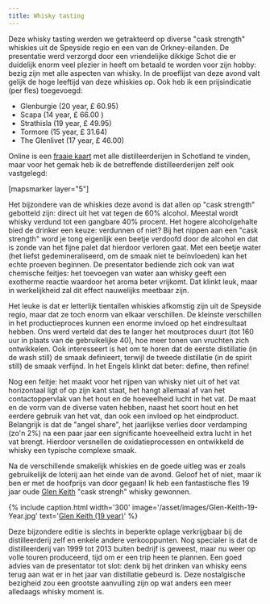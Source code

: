 ```yaml
---
title: Whisky tasting
---
```

Deze whisky tasting werden we getrakteerd op diverse "cask strength" whiskies uit de Speyside regio en een van de Orkney-eilanden. De presentatie werd verzorgd door een vriendelijke dikkige Schot die er duidelijk enorm veel plezier in heeft om betaald te worden voor zijn hobby: bezig zijn met alle aspecten van whisky. In de proeflijst van deze avond valt gelijk de hoge leeftijd van deze whiskies op. Ook heb ik een prijsindicatie (per fles) toegevoegd:

<ul>
    <li>Glenburgie (20 year, £ 60.95)</li>
    <li>Scapa (14 year, £ 66.00 )</li>
    <li>Strathisla (19 year, £ 49.95)</li>
    <li>Tormore (15 year, £ 31.64)</li>
    <li>The Glenlivet (17 year, £ 46.00)</li>
</ul>

Online is een [fraaie kaart](http://www.maltmadness.com/whisky/map/Scotland/index.html) met alle distilleerderijen in Schotland te vinden, maar voor het gemak heb ik de betreffende distilleerderijen zelf ook vastgelegd:

[mapsmarker layer="5"]

Het bijzondere van de whiskies deze avond is dat allen op "cask strength" gebotteld zijn: direct uit het vat tegen de 60% alcohol. Meestal wordt whisky verdund tot een gangbare 40% procent. Het hogere alcoholgehalte bied de drinker een keuze: verdunnen of niet? Bij het nippen aan een "cask strength" word je tong eigenlijk een beetje verdoofd door de alcohol en dat is zonde van het fijne palet dat hierdoor verloren gaat. Met een beetje water (het liefst gedemineraliseerd, om de smaak niet te beïnvloeden) kan het echte proeven beginnen. De presentator bediende zich ook van wat chemische feitjes: het toevoegen van water aan whisky geeft een exotherme reactie waardoor het aroma beter vrijkomt. Dat klinkt leuk, maar in werkelijkheid zal dit effect nauwelijks meetbaar zijn.

Het leuke is dat er letterlijk tientallen whiskies afkomstig zijn uit de Speyside regio, maar dat ze toch enorm van elkaar verschillen. De kleinste verschillen in het productieproces kunnen een enorme invloed op het eindresultaat hebben. Ons werd verteld dat des te langer het moutproces duurt (tot 160 uur in plaats van de gebruikelijke 40), hoe meer tonen van vruchten zich ontwikkelen. Ook interesseert is het om te horen dat de eerste distillatie (in de wash still) de smaak definieert, terwijl de tweede distillatie (in de spirit still) de smaak verfijnd. In het Engels klinkt dat beter: define, then refine!

Nog een feitje: het maakt voor het rijpen van whisky niet uit of het vat horizontaal ligt of op zijn kant staat, het hangt allemaal af van het contactoppervlak van het hout en de hoeveelheid lucht in het vat. De maat en de vorm van de diverse vaten hebben, naast het soort hout en het eerdere gebruik van het vat, dan ook een invloed op het eindproduct. Belangrijk is dat de "angel share", het jaarlijkse verlies door verdamping (zo'n 2%) na een paar jaar een significante hoeveelheid extra lucht in het vat brengt. Hierdoor versnellen de oxidatieprocessen en ontwikkeld de whisky een typische complexe smaak.

Na de verschillende smakelijk whiskies en de goede uitleg was er zoals gebruikelijk de loterij aan het einde van de avond. Geloof het of niet, maar ik ben er met de hoofprijs van door gegaan! Ik heb een fantastische fles 19 jaar oude [Glen Keith](http://www.maltmadness.com/whisky/glen-keith.html) "cask strengh" whisky gewonnen.

{% include caption.html
    width='300'
    image='/asset/images/Glen-Keith-19-Year.jpg' 
    text='[Glen Keith (19 year)](http://www.whiskybase.com/whisky/58528/1995)'
%}

Deze bijzondere editie is slechts in beperkte oplage verkrijgbaar bij de distilleerderij zelf en enkele andere verkooppunten. Nog specialer is dat de distilleerderij van 1999 tot 2013 buiten bedrijf is geweest, maar nu weer op volle touren produceerd, tijd om er een trip heen te plannen. Een goed advies van de presentator tot slot: denk bij het drinken van whisky eens terug aan wat er in het jaar van distillatie gebeurd is. Deze nostalgische bezigheid zou een grootste aanvulling zijn op wat anders een meer alledaags whisky moment is.